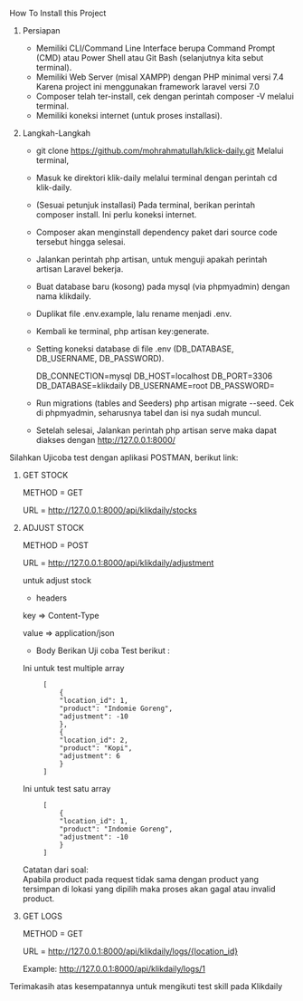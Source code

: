 How To Install this Project
1. Persiapan
	- Memiliki CLI/Command Line Interface berupa Command Prompt (CMD) atau Power Shell atau Git Bash (selanjutnya kita sebut terminal).
	- Memiliki Web Server (misal XAMPP) dengan PHP minimal versi 7.4 Karena project ini menggunakan framework laravel versi 7.0
	- Composer telah ter-install, cek dengan perintah composer -V melalui terminal.
	- Memiliki koneksi internet (untuk proses installasi).

2. Langkah-Langkah
	- git clone https://github.com/mohrahmatullah/klick-daily.git Melalui terminal,
	- Masuk ke direktori klik-daily melalui terminal dengan perintah cd klik-daily.
	- (Sesuai petunjuk installasi) Pada terminal, berikan perintah composer install. Ini perlu koneksi internet.
	- Composer akan menginstall dependency paket dari source code tersebut hingga selesai.
	- Jalankan perintah php artisan, untuk menguji apakah perintah artisan Laravel bekerja.
	- Buat database baru (kosong) pada mysql (via phpmyadmin) dengan nama klikdaily.
	- Duplikat file .env.example, lalu rename menjadi .env.
	- Kembali ke terminal, php artisan key:generate.
	- Setting koneksi database di file .env (DB_DATABASE, DB_USERNAME, DB_PASSWORD).

		DB_CONNECTION=mysql
		DB_HOST=localhost
		DB_PORT=3306
		DB_DATABASE=klikdaily
		DB_USERNAME=root
		DB_PASSWORD=

	- Run migrations (tables and Seeders) php artisan migrate --seed. Cek di phpmyadmin, seharusnya tabel dan isi nya sudah muncul.
	- Setelah selesai, Jalankan perintah php artisan serve maka dapat diakses dengan http://127.0.0.1:8000/
 

Silahkan Ujicoba test dengan aplikasi POSTMAN, berikut link:

1. GET STOCK 

	METHOD = GET

	URL = http://127.0.0.1:8000/api/klikdaily/stocks

2. ADJUST STOCK 

	METHOD = POST

	URL = http://127.0.0.1:8000/api/klikdaily/adjustment

	untuk adjust stock

	- headers

	key => Content-Type

	value => application/json

	- Body
	Berikan Uji coba Test berikut : 
	
	Ini untuk test multiple array 

			[
				{
				"location_id": 1,
				"product": "Indomie Goreng",
				"adjustment": -10
				},
				{
				"location_id": 2,
				"product": "Kopi",
				"adjustment": 6
				}
			]

	Ini untuk test satu array

			[
				{
				"location_id": 1,
				"product": "Indomie Goreng",
				"adjustment": -10
				}
			]

	Catatan dari soal:	
	Apabila product pada request tidak sama dengan product yang tersimpan di lokasi yang
	dipilih maka proses akan gagal atau invalid product.

3. GET LOGS 

	METHOD = GET

	URL = http://127.0.0.1:8000/api/klikdaily/logs/{location_id}
	
	Example: http://127.0.0.1:8000/api/klikdaily/logs/1




Terimakasih atas kesempatannya untuk mengikuti test skill pada Klikdaily
